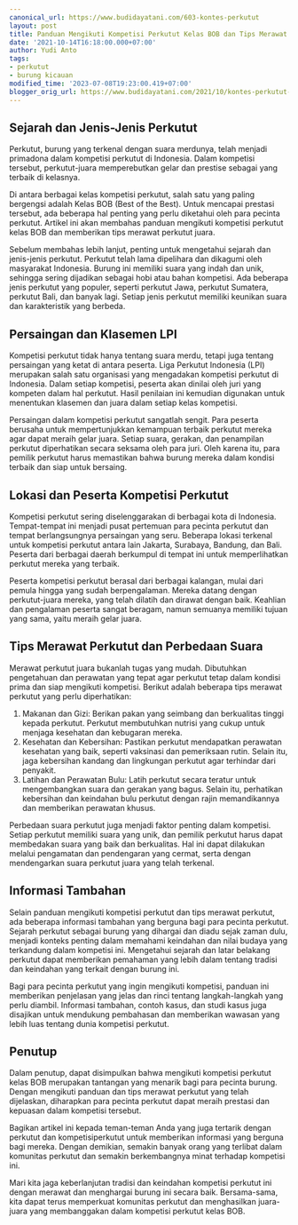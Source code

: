```yaml
---
canonical_url: https://www.budidayatani.com/603-kontes-perkutut
layout: post
title: Panduan Mengikuti Kompetisi Perkutut Kelas BOB dan Tips Merawat Perkutut Juara
date: '2021-10-14T16:18:00.000+07:00'
author: Yudi Anto
tags:
- perkutut
- burung kicauan
modified_time: '2023-07-08T19:23:00.419+07:00'
blogger_orig_url: https://www.budidayatani.com/2021/10/kontes-perkutut-meteor-makin-mencorong.html
---
```


## Sejarah dan Jenis-Jenis Perkutut

Perkutut, burung yang terkenal dengan suara merdunya, telah menjadi primadona dalam kompetisi perkutut di Indonesia. Dalam kompetisi tersebut, perkutut-juara memperebutkan gelar dan prestise sebagai yang terbaik di kelasnya.

Di antara berbagai kelas kompetisi perkutut, salah satu yang paling bergengsi adalah Kelas BOB (Best of the Best). Untuk mencapai prestasi tersebut, ada beberapa hal penting yang perlu diketahui oleh para pecinta perkutut. Artikel ini akan membahas panduan mengikuti kompetisi perkutut kelas BOB dan memberikan tips merawat perkutut juara.

Sebelum membahas lebih lanjut, penting untuk mengetahui sejarah dan jenis-jenis perkutut. Perkutut telah lama dipelihara dan dikagumi oleh masyarakat Indonesia. Burung ini memiliki suara yang indah dan unik, sehingga sering dijadikan sebagai hobi atau bahan kompetisi. Ada beberapa jenis perkutut yang populer, seperti perkutut Jawa, perkutut Sumatera, perkutut Bali, dan banyak lagi. Setiap jenis perkutut memiliki keunikan suara dan karakteristik yang berbeda.

## Persaingan dan Klasemen LPI

Kompetisi perkutut tidak hanya tentang suara merdu, tetapi juga tentang persaingan yang ketat di antara peserta. Liga Perkutut Indonesia (LPI) merupakan salah satu organisasi yang mengadakan kompetisi perkutut di Indonesia. Dalam setiap kompetisi, peserta akan dinilai oleh juri yang kompeten dalam hal perkutut. Hasil penilaian ini kemudian digunakan untuk menentukan klasemen dan juara dalam setiap kelas kompetisi.

Persaingan dalam kompetisi perkutut sangatlah sengit. Para peserta berusaha untuk mempertunjukkan kemampuan terbaik perkutut mereka agar dapat meraih gelar juara. Setiap suara, gerakan, dan penampilan perkutut diperhatikan secara seksama oleh para juri. Oleh karena itu, para pemilik perkutut harus memastikan bahwa burung mereka dalam kondisi terbaik dan siap untuk bersaing.

## Lokasi dan Peserta Kompetisi Perkutut

Kompetisi perkutut sering diselenggarakan di berbagai kota di Indonesia. Tempat-tempat ini menjadi pusat pertemuan para pecinta perkutut dan tempat berlangsungnya persaingan yang seru. Beberapa lokasi terkenal untuk kompetisi perkutut antara lain Jakarta, Surabaya, Bandung, dan Bali. Peserta dari berbagai daerah berkumpul di tempat ini untuk memperlihatkan perkutut mereka yang terbaik.

Peserta kompetisi perkutut berasal dari berbagai kalangan, mulai dari pemula hingga yang sudah berpengalaman. Mereka datang dengan perkutut-juara mereka, yang telah dilatih dan dirawat dengan baik. Keahlian dan pengalaman peserta sangat beragam, namun semuanya memiliki tujuan yang sama, yaitu meraih gelar juara.

## Tips Merawat Perkutut dan Perbedaan Suara

Merawat perkutut juara bukanlah tugas yang mudah. Dibutuhkan pengetahuan dan perawatan yang tepat agar perkutut tetap dalam kondisi prima dan siap mengikuti kompetisi. Berikut adalah beberapa tips merawat perkutut yang perlu diperhatikan:

1. Makanan dan Gizi: Berikan pakan yang seimbang dan berkualitas tinggi kepada perkutut. Perkutut membutuhkan nutrisi yang cukup untuk menjaga kesehatan dan kebugaran mereka.
2. Kesehatan dan Kebersihan: Pastikan perkutut mendapatkan perawatan kesehatan yang baik, seperti vaksinasi dan pemeriksaan rutin. Selain itu, jaga kebersihan kandang dan lingkungan perkutut agar terhindar dari penyakit.
3. Latihan dan Perawatan Bulu: Latih perkutut secara teratur untuk mengembangkan suara dan gerakan yang bagus. Selain itu, perhatikan kebersihan dan keindahan bulu perkutut dengan rajin memandikannya dan memberikan perawatan khusus.

Perbedaan suara perkutut juga menjadi faktor penting dalam kompetisi. Setiap perkutut memiliki suara yang unik, dan pemilik perkutut harus dapat membedakan suara yang baik dan berkualitas. Hal ini dapat dilakukan melalui pengamatan dan pendengaran yang cermat, serta dengan mendengarkan suara perkutut juara yang telah terkenal.

## Informasi Tambahan

Selain panduan mengikuti kompetisi perkutut dan tips merawat perkutut, ada beberapa informasi tambahan yang berguna bagi para pecinta perkutut. Sejarah perkutut sebagai burung yang dihargai dan diadu sejak zaman dulu, menjadi konteks penting dalam memahami keindahan dan nilai budaya yang terkandung dalam kompetisi ini. Mengetahui sejarah dan latar belakang perkutut dapat memberikan pemahaman yang lebih dalam tentang tradisi dan keindahan yang terkait dengan burung ini.

Bagi para pecinta perkutut yang ingin mengikuti kompetisi, panduan ini memberikan penjelasan yang jelas dan rinci tentang langkah-langkah yang perlu diambil. Informasi tambahan, contoh kasus, dan studi kasus juga disajikan untuk mendukung pembahasan dan memberikan wawasan yang lebih luas tentang dunia kompetisi perkutut.

## Penutup

Dalam penutup, dapat disimpulkan bahwa mengikuti kompetisi perkutut kelas BOB merupakan tantangan yang menarik bagi para pecinta burung. Dengan mengikuti panduan dan tips merawat perkutut yang telah dijelaskan, diharapkan para pecinta perkutut dapat meraih prestasi dan kepuasan dalam kompetisi tersebut.

Bagikan artikel ini kepada teman-teman Anda yang juga tertarik dengan perkutut dan kompetisiperkutut untuk memberikan informasi yang berguna bagi mereka. Dengan demikian, semakin banyak orang yang terlibat dalam komunitas perkutut dan semakin berkembangnya minat terhadap kompetisi ini.

Mari kita jaga keberlanjutan tradisi dan keindahan kompetisi perkutut ini dengan merawat dan menghargai burung ini secara baik. Bersama-sama, kita dapat terus memperkuat komunitas perkutut dan menghasilkan juara-juara yang membanggakan dalam kompetisi perkutut kelas BOB.

